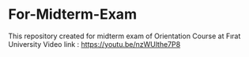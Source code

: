 # For-Midterm-Exam
This repository created for midterm exam of Orientation Course at Fırat University
Video link : https://youtu.be/nzWUlthe7P8
